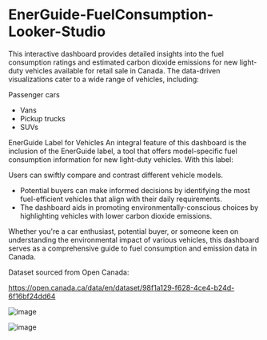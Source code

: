 # EnerGuide-FuelConsumption-Looker-Studio

This interactive dashboard provides detailed insights into the fuel consumption ratings and estimated carbon dioxide emissions for new light-duty vehicles available for retail sale in Canada. The data-driven visualizations cater to a wide range of vehicles, including:

Passenger cars
- Vans
- Pickup trucks
- SUVs

EnerGuide Label for Vehicles
An integral feature of this dashboard is the inclusion of the EnerGuide label, a tool that offers model-specific fuel consumption information for new light-duty vehicles. With this label:

Users can swiftly compare and contrast different vehicle models.
- Potential buyers can make informed decisions by identifying the most fuel-efficient vehicles that align with their daily requirements.
- The dashboard aids in promoting environmentally-conscious choices by highlighting vehicles with lower carbon dioxide emissions.

Whether you're a car enthusiast, potential buyer, or someone keen on understanding the environmental impact of various vehicles, this dashboard serves as a comprehensive guide to fuel consumption and emission data in Canada.

Dataset sourced from Open Canada:

https://open.canada.ca/data/en/dataset/98f1a129-f628-4ce4-b24d-6f16bf24dd64

![image](https://github.com/HrMav/EnerGuide-FuelConsumption-Looker-Studio/assets/132946730/fbccd4d9-e86f-4ab8-9561-1858749b148a)

![image](https://github.com/HrMav/EnerGuide-FuelConsumption-Looker-Studio/assets/132946730/58854511-b76c-4266-a6f8-638aee852f23)

